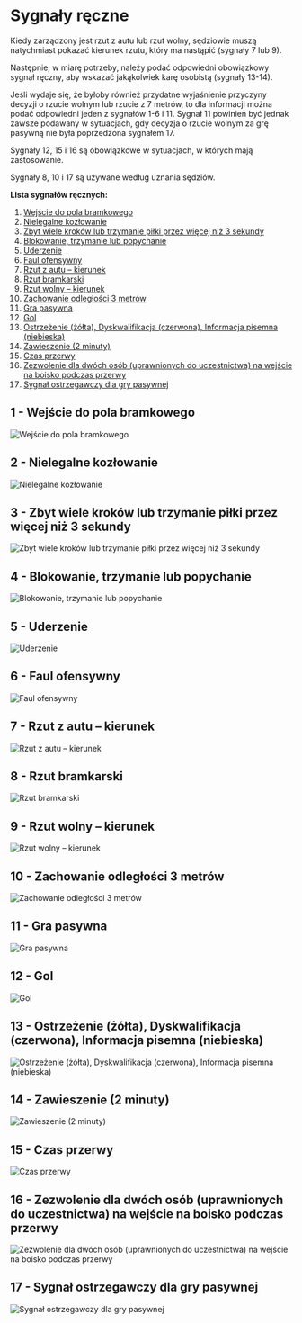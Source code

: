 # Sygnały ręczne

Kiedy zarządzony jest rzut z autu lub rzut wolny, sędziowie muszą natychmiast pokazać
kierunek rzutu, który ma nastąpić (sygnały 7 lub 9).

Następnie, w miarę potrzeby, należy podać odpowiedni obowiązkowy sygnał ręczny, aby
wskazać jakąkolwiek karę osobistą (sygnały 13-14).

Jeśli wydaje się, że byłoby również przydatne wyjaśnienie przyczyny decyzji o rzucie wolnym lub rzucie z 7 metrów, to dla informacji można podać odpowiedni jeden z sygnałów 1-6 i 11. Sygnał 11 powinien być jednak zawsze podawany w sytuacjach, gdy decyzja o rzucie wolnym za grę pasywną nie była poprzedzona sygnałem 17.

Sygnały 12, 15 i 16 są obowiązkowe w sytuacjach, w których mają zastosowanie.

Sygnały 8, 10 i 17 są używane według uznania sędziów.

**Lista sygnałów ręcznych:**

1. [Wejście do pola bramkowego](#1---wejście-do-pola-bramkowego)
2. [Nielegalne kozłowanie](#2---nielegalne-kozłowanie)
3. [Zbyt wiele kroków lub trzymanie piłki przez więcej niż 3 sekundy](#3---zbyt-wiele-kroków-lub-trzymanie-piłki-przez-więcej-niż-3-sekundy)
4. [Blokowanie, trzymanie lub popychanie](#4---blokowanie,-trzymanie-lub-popychanie)
5. [Uderzenie](#5---uderzenie)
6. [Faul ofensywny](#6---faul-ofensywny)
7. [Rzut z autu – kierunek](#7---rzut-z-autu-–-kierunek)
8. [Rzut bramkarski](#8---rzut-bramkarski)
9. [Rzut wolny – kierunek](#9---rzut-wolny-–-kierunek)
10. [Zachowanie odległości 3 metrów](#10---zachowanie-odległości-3-metrów)
11. [Gra pasywna](#11---gra-pasywna)
12. [Gol](#12---gol)
13. [Ostrzeżenie (żółta), Dyskwalifikacja (czerwona), Informacja pisemna (niebieska)](#13---ostrzeżenie-(żółta),-dyskwalifikacja-(czerwona),-informacja-pisemna-(niebieska))
14. [Zawieszenie (2 minuty)](#14---zawieszenie-(2-minuty))
15. [Czas przerwy](#15---czas-przerwy)
16. [Zezwolenie dla dwóch osób (uprawnionych do uczestnictwa) na wejście na boisko podczas przerwy](#16---zezwolenie-dla-dwóch-osób-(uprawnionych-do-uczestnictwa)-na-wejście-na-boisko-podczas-przerwy)
17. [Sygnał ostrzegawczy dla gry pasywnej](#17---sygnał-ostrzegawczy-dla-gry-pasywnej)

## 1 - Wejście do pola bramkowego

![Wejście do pola bramkowego](../diagrams/signal1.png)

## 2 - Nielegalne kozłowanie

![Nielegalne kozłowanie](../diagrams/signal2.png)

## 3 - Zbyt wiele kroków lub trzymanie piłki przez więcej niż 3 sekundy

![Zbyt wiele kroków lub trzymanie piłki przez więcej niż 3 sekundy](../diagrams/signal3.png)

## 4 - Blokowanie, trzymanie lub popychanie

![Blokowanie, trzymanie lub popychanie](../diagrams/signal4.png)

## 5 - Uderzenie

![Uderzenie](../diagrams/signal5.png)

## 6 - Faul ofensywny

![Faul ofensywny](../diagrams/signal6.png)

## 7 - Rzut z autu – kierunek

![Rzut z autu – kierunek](../diagrams/signal7.png)

## 8 - Rzut bramkarski

![Rzut bramkarski](../diagrams/signal8.png)

## 9 - Rzut wolny – kierunek

![Rzut wolny – kierunek](../diagrams/signal9.png)

## 10 - Zachowanie odległości 3 metrów

![Zachowanie odległości 3 metrów](../diagrams/signal10.png)

## 11 - Gra pasywna

![Gra pasywna](../diagrams/signal11.png)

## 12 - Gol

![Gol](../diagrams/signal12.png)

## 13 - Ostrzeżenie (żółta), Dyskwalifikacja (czerwona), Informacja pisemna (niebieska)

![Ostrzeżenie (żółta), Dyskwalifikacja (czerwona), Informacja pisemna (niebieska)](../diagrams/signal13.png)

## 14 - Zawieszenie (2 minuty)

![Zawieszenie (2 minuty)](../diagrams/signal14.png)

## 15 - Czas przerwy

![Czas przerwy](../diagrams/signal15.png)

## 16 - Zezwolenie dla dwóch osób (uprawnionych do uczestnictwa) na wejście na boisko podczas przerwy

![Zezwolenie dla dwóch osób (uprawnionych do uczestnictwa) na wejście na boisko podczas przerwy](../diagrams/signal16.png)

## 17 - Sygnał ostrzegawczy dla gry pasywnej

![Sygnał ostrzegawczy dla gry pasywnej](../diagrams/signal17.png)

